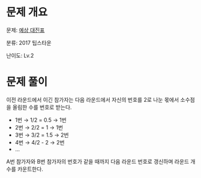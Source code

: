 # 문제 개요

문제: [예상 대진표](https://school.programmers.co.kr/learn/courses/30/lessons/12985)

분류: 2017 팁스타운

난이도: Lv.2

# 문제 풀이

이전 라운드에서 이긴 참가자는 다음 라운드에서 자신의 번호를 2로 나눈 몫에서 소수점을 올림한 수를 번호로 받는다.

- 1번 → 1/2 = 0.5 → 1번
- 2번 → 2/2 = 1 → 1번
- 3번 → 3/2 = 1.5 → 2번
- 4번 → 4/2 - 2 → 2번
- …

A번 참가자와 B번 참가자의 번호가 같을 때까지 다음 라운드 번호로 갱신하며 라운드 개수를 카운트한다.
